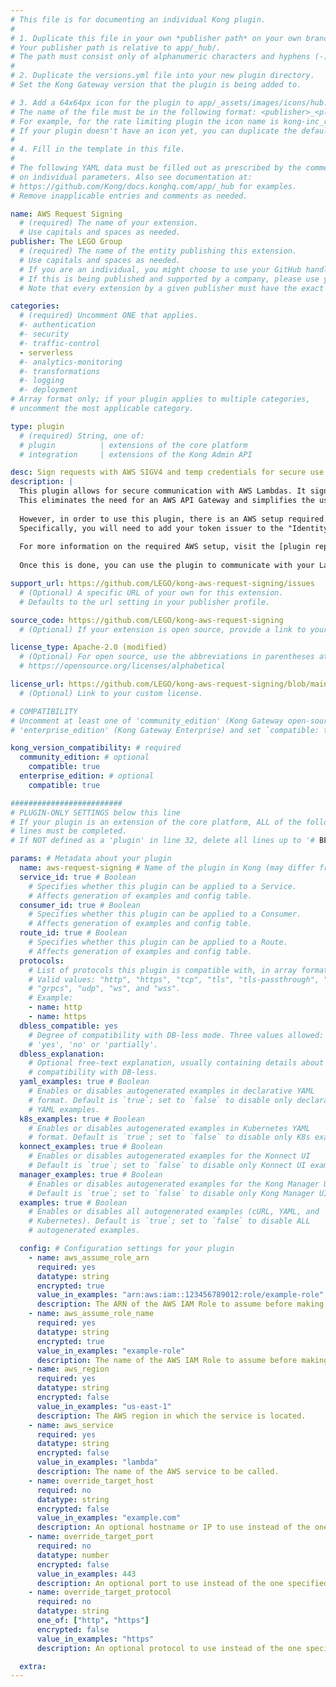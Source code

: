 ```yaml
---
# This file is for documenting an individual Kong plugin.
#
# 1. Duplicate this file in your own *publisher path* on your own branch.
# Your publisher path is relative to app/_hub/.
# The path must consist only of alphanumeric characters and hyphens (-).
#
# 2. Duplicate the versions.yml file into your new plugin directory.
# Set the Kong Gateway version that the plugin is being added to.

# 3. Add a 64x64px icon for the plugin to app/_assets/images/icons/hub.
# The name of the file must be in the following format: <publisher>_<plugin-directory-name>.png
# For example, for the rate limiting plugin the icon name is kong-inc_rate-limiting.png
# If your plugin doesn't have an icon yet, you can duplicate the default_icon.png file.
#
# 4. Fill in the template in this file.
#
# The following YAML data must be filled out as prescribed by the comments
# on individual parameters. Also see documentation at:
# https://github.com/Kong/docs.konghq.com/app/_hub for examples.
# Remove inapplicable entries and comments as needed.

name: AWS Request Signing
  # (required) The name of your extension.
  # Use capitals and spaces as needed.
publisher: The LEGO Group
  # (required) The name of the entity publishing this extension.
  # Use capitals and spaces as needed.
  # If you are an individual, you might choose to use your GitHub handle, or your name.
  # If this is being published and supported by a company, please use your company name.
  # Note that every extension by a given publisher must have the exact same value.

categories: 
  # (required) Uncomment ONE that applies.
  #- authentication
  #- security
  #- traffic-control
  - serverless
  #- analytics-monitoring
  #- transformations
  #- logging
  #- deployment
# Array format only; if your plugin applies to multiple categories,
# uncomment the most applicable category.

type: plugin 
  # (required) String, one of:
  # plugin          | extensions of the core platform
  # integration     | extensions of the Kong Admin API

desc: Sign requests with AWS SIGV4 and temp credentials for secure use of AWS Lambdas in Kong. # (required) 1-liner description; max 80 chars
description: |
  This plugin allows for secure communication with AWS Lambdas. It signs requests with AWS SIGV4 and temporary credentials obtained from sts.amazonaws.com using an OAuth token. 
  This eliminates the need for an AWS API Gateway and simplifies the use of Lambdas as upstreams in Kong. 
  
  However, in order to use this plugin, there is an AWS setup required.
  Specifically, you will need to add your token issuer to the "Identity Providers" in your AWS account, this way the plugin can request temporary credentials. 
 
  For more information on the required AWS setup, visit the [plugin repo.](https://github.com/LEGO/kong-aws-request-signing#aws-setup-required)
  
  Once this is done, you can use the plugin to communicate with your Lambda HTTPS endpoint.

support_url: https://github.com/LEGO/kong-aws-request-signing/issues
  # (Optional) A specific URL of your own for this extension.
  # Defaults to the url setting in your publisher profile.

source_code: https://github.com/LEGO/kong-aws-request-signing
  # (Optional) If your extension is open source, provide a link to your code.

license_type: Apache-2.0 (modified)
  # (Optional) For open source, use the abbreviations in parentheses at:
  # https://opensource.org/licenses/alphabetical

license_url: https://github.com/LEGO/kong-aws-request-signing/blob/main/LICENSE
  # (Optional) Link to your custom license.

# COMPATIBILITY
# Uncomment at least one of 'community_edition' (Kong Gateway open-source) or
# 'enterprise_edition' (Kong Gateway Enterprise) and set `compatible: true`.

kong_version_compatibility: # required
  community_edition: # optional
    compatible: true
  enterprise_edition: # optional
    compatible: true

#########################
# PLUGIN-ONLY SETTINGS below this line
# If your plugin is an extension of the core platform, ALL of the following
# lines must be completed.
# If NOT defined as a 'plugin' in line 32, delete all lines up to '# BEGIN MARKDOWN CONTENT'

params: # Metadata about your plugin
  name: aws-request-signing # Name of the plugin in Kong (may differ from name: above)
  service_id: true # Boolean
    # Specifies whether this plugin can be applied to a Service.
    # Affects generation of examples and config table.
  consumer_id: true # Boolean
    # Specifies whether this plugin can be applied to a Consumer.
    # Affects generation of examples and config table.
  route_id: true # Boolean
    # Specifies whether this plugin can be applied to a Route.
    # Affects generation of examples and config table.
  protocols:
    # List of protocols this plugin is compatible with, in array format.
    # Valid values: "http", "https", "tcp", "tls", "tls-passthrough", "grpc",
    # "grpcs", "udp", "ws", and "wss".
    # Example:
    - name: http
    - name: https
  dbless_compatible: yes
    # Degree of compatibility with DB-less mode. Three values allowed:
    # 'yes', 'no' or 'partially'.
  dbless_explanation:
    # Optional free-text explanation, usually containing details about the degree of
    # compatibility with DB-less.
  yaml_examples: true # Boolean
    # Enables or disables autogenerated examples in declarative YAML
    # format. Default is `true`; set to `false` to disable only declarative
    # YAML examples.
  k8s_examples: true # Boolean
    # Enables or disables autogenerated examples in Kubernetes YAML
    # format. Default is `true`; set to `false` to disable only K8s examples.
  konnect_examples: true # Boolean
    # Enables or disables autogenerated examples for the Konnect UI
    # Default is `true`; set to `false` to disable only Konnect UI examples.
  manager_examples: true # Boolean
    # Enables or disables autogenerated examples for the Kong Manager UI
    # Default is `true`; set to `false` to disable only Kong Manager UI examples.
  examples: true # Boolean
    # Enables or disables all autogenerated examples (cURL, YAML, and
    # Kubernetes). Default is `true`; set to `false` to disable ALL
    # autogenerated examples.

  config: # Configuration settings for your plugin
    - name: aws_assume_role_arn
      required: yes
      datatype: string
      encrypted: true
      value_in_examples: "arn:aws:iam::123456789012:role/example-role"
      description: The ARN of the AWS IAM Role to assume before making the request to the AWS service.
    - name: aws_assume_role_name
      required: yes
      datatype: string
      encrypted: true
      value_in_examples: "example-role"
      description: The name of the AWS IAM Role to assume before making the request to the AWS service.
    - name: aws_region
      required: yes
      datatype: string
      encrypted: false
      value_in_examples: "us-east-1"
      description: The AWS region in which the service is located.
    - name: aws_service
      required: yes
      datatype: string
      encrypted: false
      value_in_examples: "lambda"
      description: The name of the AWS service to be called.
    - name: override_target_host
      required: no
      datatype: string
      encrypted: false
      value_in_examples: "example.com"
      description: An optional hostname or IP to use instead of the one specified in the service's endpoint.
    - name: override_target_port
      required: no
      datatype: number
      encrypted: false
      value_in_examples: 443
      description: An optional port to use instead of the one specified in the service's endpoint.
    - name: override_target_protocol
      required: no
      datatype: string
      one_of: ["http", "https"]
      encrypted: false
      value_in_examples: "https"
      description: An optional protocol to use instead of the one specified in the service's endpoint.

  extra:
---
```

